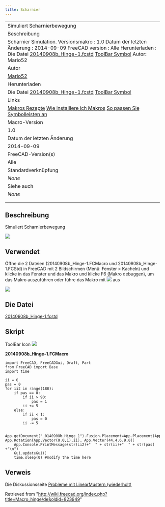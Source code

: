 ```yaml
---
title: Scharnier
---
```


|                                                                                                                                                                                                                                                                                                                  |
| ---------------------------------------------------------------------------------------------------------------------------------------------------------------------------------------------------------------------------------------------------------------------------------------------------------------- |
| Simuliert Scharnierbewegung                                                                                                                                                                                                                                                                                      |
| Beschreibung                                                                                                                                                                                                                                                                                                     |
| Scharnier Simulation. Versionsmakro : 1.0 Datum der letzten Änderung : 2014-09-09 FreeCAD version : Alle Herunterladen : Die Datei [20140908b_Hinge-1.fcstd](http://forum.freecadweb.org/download/file.php?id=7628) [ToolBar Symbol](https://www.freecadweb.org/wiki/images/a/a8/Macro_hinge.png) Autor: Mario52 |
| Autor                                                                                                                                                                                                                                                                                                            |
| [Mario52](/User:Mario52 "User:Mario52")                                                                                                                                                                                                                                                                          |
| Herunterladen                                                                                                                                                                                                                                                                                                    |
| Die Datei [20140908b_Hinge-1.fcstd](http://forum.freecadweb.org/download/file.php?id=7628) [ToolBar Symbol](https://www.freecadweb.org/wiki/images/a/a8/Macro_hinge.png)                                                                                                                                         |
| Links                                                                                                                                                                                                                                                                                                            |
| [Makros Rezepte](/Macros_recipes/de "Macros recipes/de") [Wie installiere ich Makros](/How_to_install_macros/de "How to install macros/de") [So passen Sie Symbolleisten an](/Customize_Toolbars/de "Customize Toolbars/de")                                                                                     |
| Macro-Version                                                                                                                                                                                                                                                                                                    |
| 1.0                                                                                                                                                                                                                                                                                                              |
| Datum der letzten Änderung                                                                                                                                                                                                                                                                                       |
| 2014-09-09                                                                                                                                                                                                                                                                                                       |
| FreeCAD-Version(s)                                                                                                                                                                                                                                                                                               |
| Alle                                                                                                                                                                                                                                                                                                             |
| Standardverknüpfung                                                                                                                                                                                                                                                                                              |
| _None_                                                                                                                                                                                                                                                                                                           |
| Siehe auch                                                                                                                                                                                                                                                                                                       |
| _None_                                                                                                                                                                                                                                                                                                           |
|                                                                                                                                                                                                                                                                                                                  |
|                                                                                                                                                                                                                                                                                                                  |

## Beschreibung

Simuliert Scharnierbewegung

![](/images/Hing_00.gif)

## Verwendet

Öffne die 2 Dateien (20140908b_Hinge-1.FCMacro und 20140908b_Hinge-1.FCStd) in FreeCAD mit 2 Bildschirmen (Menü: Fenster > Kacheln) und klicke in das Fenster und das Makro und klicke F6 (Makro debuggen), um das Makro auszuführen oder führe das Makro mit ![](/images/Std_DlgMacroExecuteDirect.svg) aus

![](/images/Hing_01.png)

## Die Datei

[20140908b_Hinge-1.fcstd](http://forum.freecadweb.org/download/file.php?id=7628)

## Skript

ToolBar Icon ![](/images/Macro_hinge.png)

**20140908b_Hinge-1.FCMacro**

```
import FreeCAD, FreeCADGui, Draft, Part
from FreeCAD import Base
import time

ii = 0
pas = 0
for ii2 in range(180):
    if pas == 0:
        if ii > 90:
            pas = 1
        ii += 5
    else:
        if ii < 1:
            pas = 0
        ii -= 5

    App.getDocument("_0140908b_Hinge_1").Fusion.Placement=App.Placement(App.Vector(0,0,0), App.Rotation(App.Vector(0,0,1),ii), App.Vector(44.4,6.9,0))
    App.Console.PrintMessage(str(ii2)+"  " + str(ii)+"  " + str(pas) +"\n")
    Gui.updateGui()
    time.sleep(0) #modify the time here
```

## Verweis

Die Diskussionsseite [Probleme mit LinearMustern (wiederholt)](http://forum.freecadweb.org/viewtopic.php?f=3&t=7606&p=62086#p62086)

Retrieved from "<http://wiki.freecad.org/index.php?title=Macro_hinge/de&oldid=823949>"
